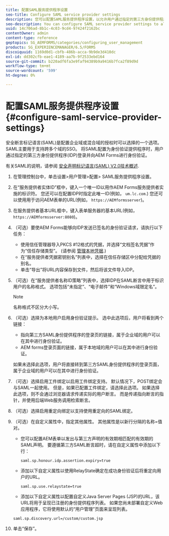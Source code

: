 ```yaml
---
title: 配置SAML服务提供程序设置
seo-title: Configure SAML service provider settings
description: 您可以配置SAML服务提供程序设置，以允许用户通过指定的第三方身份提供程序(IDP)登录并验证AEM表单。
seo-description: You can configure SAML service provider settings to allow users to login and authenticate to AEM forms via a specified third-party identity provider (IDP).
uuid: 14c706ad-8b1c-4c03-9cd4-97424f2162bc
contentOwner: admin
content-type: reference
geptopics: SG_AEMFORMS/categories/configuring_user_management
products: SG_EXPERIENCEMANAGER/6.5/FORMS
discoiquuid: 1169d0d1-cbfb-486b-acca-9b9de3d410dc
exl-id: dd302cfb-eae1-4189-aa7b-9f2533ebd164
source-git-commit: b220adf6fa3e9faf94389b9a9416b7fca2f89d9d
workflow-type: tm+mt
source-wordcount: '599'
ht-degree: 0%

---
```


# 配置SAML服务提供程序设置{#configure-saml-service-provider-settings}

安全断言标记语言(SAML)是配置企业域或混合域的授权时可以选择的一个选项。 SAML主要用于支持跨多个域的SSO。 将SAML配置为身份验证提供程序时，用户通过指定的第三方身份提供程序(IDP)登录并向AEM Forms进行身份验证。

有关SAML的说明，请参阅 [安全声明标记语言(SAML) V2.0技术概述](https://www.oasis-open.org/committees/download.php/20645/sstc-saml-tech-overview-2%200-draft-10.pdf).

1. 在管理控制台中，单击设置>用户管理>配置> SAML服务提供程序设置。
1. 在“服务提供者实体ID”框中，键入一个唯一ID以用作AEM Forms服务提供者实施的标识符。 您还可以在配置IDP时指定此唯一ID(例如， `um.lc.com`.) 您还可以使用用于访问AEM表单的URL(例如， `https://AEMformsserver`)。
1. 在服务提供者基本URL框中，键入表单服务器的基本URL(例如， `https://AEMformsserver:8080`)。
1. （可选）要使AEM Forms能够向IDP发送已签名的身份验证请求，请执行以下任务：

   * 使用信任管理器导入PKCS #12格式的凭据，并选择“文档签名凭据”作为“信任存储类型”。 (请参阅 [管理本地凭据](/help/forms/using/admin-help/local-credentials.md#managing-local-credentials).)
   * 在“服务提供者凭据密钥别名”列表中，选择在信任存储区中分配给凭据的别名。
   * 单击“导出”将URL内容保存到文件，然后将该文件导入IDP。

1. （可选）在“服务提供者名称ID策略”列表中，选择IDP在SAML断言中用于标识用户的名称格式。 选项包括“未指定”、“电子邮件”和“Windows域限定名”。

   >[!NOTE]
   >
   >名称格式不区分大小写。

1. （可选）选择为本地用户启用身份验证提示。 选中此选项后，用户将看到两个链接：

   * 指向第三方SAML身份提供程序的登录页的链接，属于企业域的用户可以在其中进行身份验证。
   * AEM forms登录页面的链接，属于本地域的用户可以在其中进行身份验证。

   如果未选择此选项，用户将直接转到第三方SAML身份提供程序的登录页面，属于企业域的用户可以在其中进行身份验证。

1. （可选）选择启用工件绑定以启用工件绑定支持。 默认情况下，POST绑定会与SAML一起使用。 但是，如果已配置工件绑定，请选择此选项。 如果选择此选项，则不会通过浏览器请求传递实际的用户断言。 而是传递指向断言的指针，并使用后端Web服务调用检索断言。
1. （可选）选择启用重定向绑定以支持使用重定向的SAML绑定。
1. （可选）在自定义属性中，指定其他属性。 其他属性是以新行分隔的名称=值对。

   * 您可以配置AEM表单以发出与第三方声明的有效期相匹配的有效期的SAML声明。 要遵循第三方SAML断言超时，请在自定义属性中添加以下行：

      `saml.sp.honour.idp.assertion.expiry=true`

   * 添加以下自定义属性以使用RelayState确定在成功身份验证后将重定向用户的URL。

      `saml.sp.use.relaystate=true`

   * 添加以下自定义属性以配置自定义Java Server Pages (JSP)的URL，该URL将用于呈现已注册的身份提供程序列表。 如果您尚未部署自定义Web应用程序，它将使用默认的“用户管理”页面来呈现列表。

   `saml.sp.discovery.url=/custom/custom.jsp`

1. 单击“保存”。
